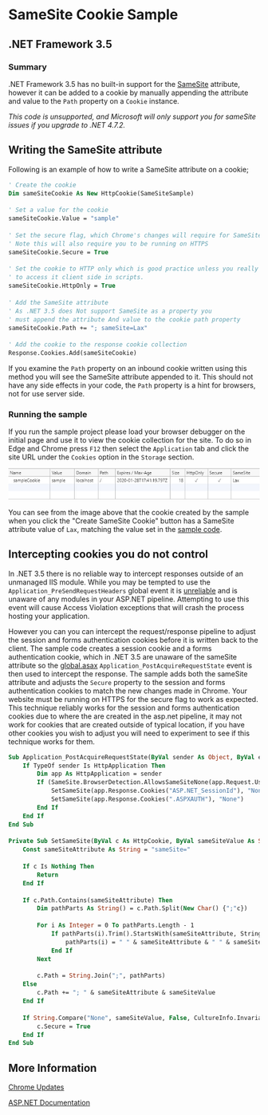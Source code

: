 ﻿# SameSite Cookie Sample
## .NET Framework 3.5
### Summary

.NET Framework 3.5 has no built-in support for the [SameSite](https://www.owasp.org/index.php/SameSite) attribute, however it can be added to a cookie by 
manually appending the attribute and value to the `Path` property on a `Cookie` instance.

*This code is unsupported, and Microsoft will only support you for sameSite issues if you upgrade to .NET 4.7.2.*

## <a name="sampleCode"></a>Writing the SameSite attribute

Following is an example of how to write a SameSite attribute on a cookie;

```vb
' Create the cookie
Dim sameSiteCookie As New HttpCookie(SameSiteSample)

' Set a value for the cookie
sameSiteCookie.Value = "sample"

' Set the secure flag, which Chrome's changes will require for SameSite none.
' Note this will also require you to be running on HTTPS
sameSiteCookie.Secure = True

' Set the cookie to HTTP only which is good practice unless you really do need
' to access it client side in scripts.
sameSiteCookie.HttpOnly = True

' Add the SameSite attribute
' As .NET 3.5 does Not support SameSite as a property you
' must append the attribute And value to the cookie path property
sameSiteCookie.Path += "; sameSite=Lax"

' Add the cookie to the response cookie collection
Response.Cookies.Add(sameSiteCookie)
```

If you examine the `Path` property on an inbound cookie written using this method you will see the SameSite attribute appended to it.
This should not have any side effects in your code, the `Path` property is a hint for browsers, not for use server side.

### Running the sample

If you run the sample project please load your browser debugger on the initial page and use it to view the cookie collection for the site.
To do so in Edge and Chrome press `F12` then select the `Application` tab and click the site URL under the `Cookies` option in the `Storage` section.

![Browser Debugger Cookie List](BrowserDebugger.jpg)

You can see from the image above that the cookie created by the sample when you click the "Create SameSite Cookie" button has a SameSite attribute value of `Lax`,
matching the value set in the [sample code](#sampleCode).

## Intercepting cookies you do not control

In .NET 3.5 there is no reliable way to intercept responses outside of an unmanaged IIS module. While you may be tempted to use the `Application_PreSendRequestHeaders`
global event it is [unreliable](https://docs.microsoft.com/en-us/dotnet/api/system.web.httpapplication.presendrequestheaders?view=netframework-3.5) and is unaware 
of any modules in your ASP.NET pipeline. Attempting to use this event will cause Access Violation exceptions that will crash the process hosting your application. 

However you can you can intercept the request/response pipeline to adjust the session and forms authentication cookies before it is written back to the client. The sample code creates a session 
cookie and a forms authentication cookie, which in .NET 3.5 are unaware of the sameSite attribute so the 
[global.asax](Global.asax.vb) `Application_PostAcquireRequestState` event is then used to intercept the response. 
The sample adds both the sameSite attribute and adjusts the `Secure` property to the session and forms authentication 
cookies to match the new changes made in Chrome. Your website must be running on HTTPS for the secure flag to work as 
expected. This technique reliably works for the session and forms authentication cookies due to where the are 
created in the asp.net pipeline, it may not work for cookies that are created outside of typical location, if
you have other cookies you wish to adjust you will need to experiment to see if this technique works for them.

```vb
Sub Application_PostAcquireRequestState(ByVal sender As Object, ByVal e As EventArgs)
    If TypeOf sender Is HttpApplication Then
        Dim app As HttpApplication = sender
        If (SameSite.BrowserDetection.AllowsSameSiteNone(app.Request.UserAgent)) Then
            SetSameSite(app.Response.Cookies("ASP.NET_SessionId"), "None")
            SetSameSite(app.Response.Cookies(".ASPXAUTH"), "None")
        End If
    End If
End Sub

Private Sub SetSameSite(ByVal c As HttpCookie, ByVal sameSiteValue As String)
    Const sameSiteAttribute As String = "sameSite="

    If c Is Nothing Then
        Return
    End If

    If c.Path.Contains(sameSiteAttribute) Then
        Dim pathParts As String() = c.Path.Split(New Char() {";"c})

        For i As Integer = 0 To pathParts.Length - 1
            If pathParts(i).Trim().StartsWith(sameSiteAttribute, StringComparison.InvariantCulture) Then
                pathParts(i) = " " & sameSiteAttribute & " " & sameSiteValue
            End If
        Next

        c.Path = String.Join(";", pathParts)
    Else
        c.Path += "; " & sameSiteAttribute & sameSiteValue
    End If

    If String.Compare("None", sameSiteValue, False, CultureInfo.InvariantCulture) = 0 Then
        c.Secure = True
    End If
End Sub
```

## More Information

[Chrome Updates](https://www.chromium.org/updates/same-site)

[ASP.NET Documentation](https://docs.microsoft.com/en-us/aspnet/samesite/system-web-samesite)
